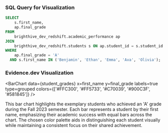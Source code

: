 ### SQL Query for Visualization
```sql student_grades
SELECT 
    s.first_name,
    ap.final_grade
FROM 
    brighthive_dev_redshift.academic_performance ap
JOIN 
    brighthive_dev_redshift.students s ON ap.student_id = s.student_id
WHERE 
    ap.final_grade = 'A'
  AND s.first_name IN ('Benjamin', 'Ethan', 'Emma', 'Ava', 'Olivia');
```

### Evidence.dev Visualization
<BarChart
    data={student_grades}
    x=first_name
    y=final_grade
    labels=true
    type=grouped
    colors={['#FFC300', '#FF5733', '#C70039', '#900C3F', '#581845']}
/>

This bar chart highlights the exemplary students who achieved an 'A' grade during the Fall 2023 semester. Each bar represents a student by their first name, emphasizing their academic success with equal bars across the chart. The chosen color palette aids in distinguishing each student visually while maintaining a consistent focus on their shared achievement.
